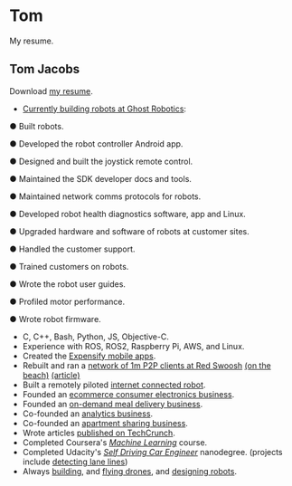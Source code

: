 # Tom
My resume.
## Tom Jacobs

Download [my resume](Resume_Tom_Jacobs.pdf).

- [Currently building robots at Ghost Robotics](https://twitter.com/Ghost_Robotics):

● Built robots.

● Developed the robot controller Android app.

● Designed and built the joystick remote control.

● Maintained the SDK developer docs and tools.

● Maintained network comms protocols for robots.

● Developed robot health diagnostics software, app and Linux.

● Upgraded hardware and software of robots at customer sites.

● Handled the customer support.

● Trained customers on robots.

● Wrote the robot user guides.

● Profiled motor performance.

● Wrote robot firmware.

- C, C++, Bash, Python, JS, Objective-C.
- Experience with ROS, ROS2, Raspberry Pi, AWS, and Linux.
- Created the [Expensify mobile apps](https://itunes.apple.com/us/app/expensify-receipts-expenses/id471713959?mt=8).
- Rebuilt and ran a [network of 1m P2P clients at Red Swoosh](https://en.wikipedia.org/wiki/Red_Swoosh) [(on the beach)](https://www.wsj.com/articles/SB119179859820351674) [(article)](http://techtuck.blogspot.com.au/2007/10/software-firm-learns-rules-of.html)
- Built a remotely piloted [internet connected robot](https://www.youtube.com/watch?v=FPq7K7XTg3o).
- Founded an [ecommerce consumer electronics business](http://www.productreview.com.au/p/jacobs-direct.html).
- Founded an [on-demand meal delivery business](https://angel.co/youter).
- Co-founded an [analytics business](http://www.kepleranalytics.com.au/).
- Co-founded an [apartment sharing business](https://homeshare.com).
- Wrote articles [published on TechCrunch](https://techcrunch.com/author/tom-jacobs/).
- Completed Coursera's [*Machine Learning*](https://www.coursera.org/account/accomplishments/certificate/8JWB2P9M742N) course.
- Completed Udacity's [*Self Driving Car Engineer*](https://www.udacity.com/course/self-driving-car-engineer-nanodegree--nd013) nanodegree. (projects include [detecting lane lines](https://www.youtube.com/watch?v=slBCXcicDvQ&feature=youtu.be))
- Always [building](https://www.youtube.com/watch?v=KThrDFqO5wc), and [flying drones](https://www.youtube.com/watch?v=WEqRs0CntqQ), and [designing robots](https://twitter.com/TomPJacobs/status/848138218755170305).

